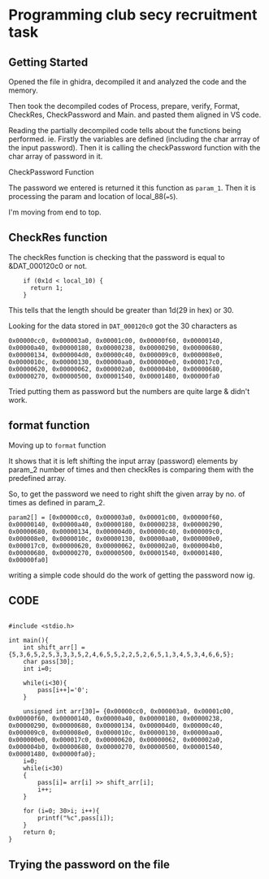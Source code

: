 # Programming club secy recruitment task

## Getting Started

Opened the file in ghidra, decompiled it and analyzed the code and the memory. 

Then took the decompiled codes of Process, prepare, verify, Format, CheckRes, CheckPassword and Main.
and pasted them aligned in VS code.

Reading the partially decompiled code tells about the functions being performed. ie. Firstly the variables are defined (including the char arrray of the input password). Then it is calling the checkPassword function with the char array of password in it.

CheckPassword   Function

The password we entered is returned it this function as `param_1`. Then it is processing the param and location of local_88(`=5`).

I'm moving from end to top.

## CheckRes function

The checkRes function is checking  that the password is equal to &DAT_000120c0 or not.

```c:
    if (0x1d < local_10) {
      return 1;
    }
```

This tells that the length should be greater than 1d(29 in hex) or 30.

Looking for the data stored in `DAT_000120c0` got the 30 characters as

```c:
0x00000cc0, 0x000003a0, 0x00001c00, 0x00000f60, 0x00000140, 0x00000a40, 0x00000180, 0x00000238, 0x00000290, 0x00000680, 0x00000134, 0x000004d0, 0x00000c40, 0x000009c0, 0x000008e0, 0x0000010c, 0x00000130, 0x00000aa0, 0x000000e0, 0x000017c0, 0x00000620, 0x00000062, 0x000002a0, 0x000004b0, 0x00000680, 0x00000270, 0x00000500, 0x00001540, 0x00001480, 0x00000fa0
```

Tried putting them as password but the numbers are quite large & didn't work.

## format function

Moving up to `format` function

It shows that it is left shifting the input array (password) elements by param_2 number of times and then checkRes is comparing them with the predefined array.

So, to get the password we need to right shift the given array by no. of times as defined in param_2.

```c:
param2[] = [0x00000cc0, 0x000003a0, 0x00001c00, 0x00000f60, 0x00000140, 0x00000a40, 0x00000180, 0x00000238, 0x00000290, 0x00000680, 0x00000134, 0x000004d0, 0x00000c40, 0x000009c0, 0x000008e0, 0x0000010c, 0x00000130, 0x00000aa0, 0x000000e0, 0x000017c0, 0x00000620, 0x00000062, 0x000002a0, 0x000004b0, 0x00000680, 0x00000270, 0x00000500, 0x00001540, 0x00001480, 0x00000fa0]
```

writing a simple code should do the work of getting the password now ig.

## CODE

```c:

#include <stdio.h>

int main(){
    int shift_arr[] = {5,3,6,5,2,5,3,3,3,5,2,4,6,5,5,2,2,5,2,6,5,1,3,4,5,3,4,6,6,5};
    char pass[30];
    int i=0;
    
    while(i<30){
        pass[i++]='0';
    }
    
    unsigned int arr[30]= {0x00000cc0, 0x000003a0, 0x00001c00, 0x00000f60, 0x00000140, 0x00000a40, 0x00000180, 0x00000238, 0x00000290, 0x00000680, 0x00000134, 0x000004d0, 0x00000c40, 0x000009c0, 0x000008e0, 0x0000010c, 0x00000130, 0x00000aa0, 0x000000e0, 0x000017c0, 0x00000620, 0x00000062, 0x000002a0, 0x000004b0, 0x00000680, 0x00000270, 0x00000500, 0x00001540, 0x00001480, 0x00000fa0};
    i=0;
    while(i<30)
    {
        pass[i]= arr[i] >> shift_arr[i];
        i++;
    }
    
    for (i=0; 30>i; i++){
        printf("%c",pass[i]);
    }
    return 0;
}

```

## Trying the password on the file 

